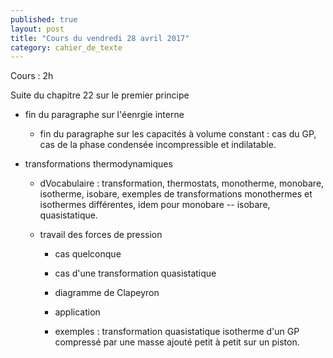 ```yaml
---
published: true
layout: post
title: "Cours du vendredi 28 avril 2017"
category: cahier_de_texte
---
```


Cours : 2h

Suite du chapitre 22 sur le premier principe

- fin du paragraphe sur l'éenrgie interne

  - fin du paragraphe sur les capacités à volume constant : cas du GP, cas de la phase condensée incompressible et indilatable.

- transformations thermodynamiques

  - dVocabulaire : transformation, thermostats, monotherme, monobare, isotherme, isobare, exemples de transformations monothermes et isothermes différentes, idem pour monobare -- isobare, quasistatique.

  - travail des forces de pression 

    - cas quelconque 

    - cas d'une transformation quasistatique

    - diagramme de Clapeyron

    - application

    - exemples : transformation quasistatique isotherme d'un GP compressé par une masse ajouté petit à petit sur un piston.

